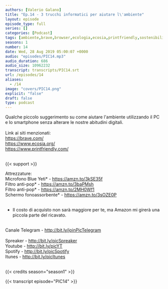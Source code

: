 ```yaml
---
authors: [Valerio Galano]
title: "Ep.14 - 3 trucchi informatici per aiutare l\'ambiente"
layout: episode
episode_type: full
series: []
categories: [Podcast]
tags: [ambiente,brave,browser,ecologia,ecosia,printfriendly,sostenibilità]
seasons: 1
number: 14
date: Wed, 28 Aug 2019 05:00:07 +0000
audio: "episodes/PIC14.mp3"
audio_duration: 686
audio_size: 10962232
transcript: transcripts/PIC14.srt
url: /episodes/14
aliases: 
  - /14
image: "covers/PIC14.png"
explicit: "false"
draft: false
type: podcast
---
```

Qualche piccolo suggerimento su come aiutare l'ambiente utilizzando il PC e lo smartphone senza alterare le nostre abitudini digitali.<br />
<br />
Link ai siti menzionati:<br />
<a href="https://brave.com/" rel="noopener">https://brave.com/</a> <br />
<a href="https://www.ecosia.org/" rel="noopener">https://www.ecosia.org/</a> <br />
<a href="https://www.printfriendly.com/" rel="noopener">https://www.printfriendly.com/</a> <br />
<br />


{{< support >}}

Attrezzature:<br />
Microfono Blue Yeti* - <a href="https://amzn.to/3kSE35f" rel="noopener">https://amzn.to/3kSE35f</a>  <br />
Filtro anti-pop* - <a href="https://amzn.to/3baPMsh" rel="noopener">https://amzn.to/3baPMsh</a>  <br />
Filtro anti-pop* - <a href="https://amzn.to/2MH0Wf1" rel="noopener">https://amzn.to/2MH0Wf1</a>  <br />
Schermo fonoassorbente* - <a href="https://amzn.to/3sOZE0P" rel="noopener">https://amzn.to/3sOZE0P</a>  <br />
<br />
* Il costo di acquisto non sarà maggiore per te, ma Amazon mi girerà una piccola parte del ricavato. <br />
<br />
Canale Telegram - <a href="http://bit.ly/joinPicTelegram" rel="noopener">http://bit.ly/joinPicTelegram</a> <br />
<br />
Spreaker - <a href="http://bit.ly/picSpreaker" rel="noopener">http://bit.ly/picSpreaker</a> <br />
Youtube - <a href="http://bit.ly/picYT" rel="noopener">http://bit.ly/picYT</a> <br />
Spotify - <a href="http://bit.ly/picSpotify" rel="noopener">http://bit.ly/picSpotify</a> <br />
Itunes - <a href="http://bit.ly/picItunes" rel="noopener">http://bit.ly/picItunes</a> <br />
<br />


{{< credits season="season1" >}}

<!-- more -->

{{< transcript episode="PIC14" >}}